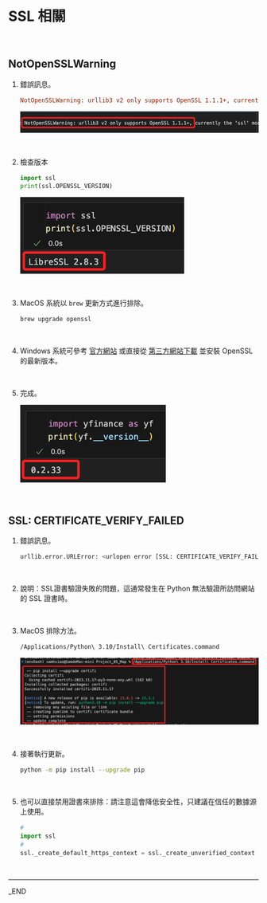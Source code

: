 # SSL 相關

<br>

## NotOpenSSLWarning

1. 錯誤訊息。

   ```ini
   NotOpenSSLWarning: urllib3 v2 only supports OpenSSL 1.1.1+, currently the 'ssl' module is compiled with 'LibreSSL 2.8.3'.
   ```

   ![](images/img_01.png)

<br>

2. 檢查版本

   ```python
   import ssl
   print(ssl.OPENSSL_VERSION)
   ```

   ![](images/img_02.png)

<br>

3. MacOS 系統以 `brew` 更新方式進行排除。

   ```bash
   brew upgrade openssl
   ```

<br>

4. Windows 系統可參考 [官方網站](https://www.openssl.org/source/) 或直接從 [第三方網站下載](https://slproweb.com/products/Win32OpenSSL.html) 並安裝 OpenSSL 的最新版本。

<br>

5. 完成。

   ![](images/img_03.png)

<br>

## SSL: CERTIFICATE_VERIFY_FAILED

1. 錯誤訊息。

    ```bash
    urllib.error.URLError: <urlopen error [SSL: CERTIFICATE_VERIFY_FAILED] certificate verify failed: unable to get local issuer certificate (_ssl.c:1007)>
    ```

<br>

2. 說明：SSL證書驗證失敗的問題，這通常發生在 Python 無法驗證所訪問網站的 SSL 證書時。

<br>

3. MacOS 排除方法。

    ```bash
    /Applications/Python\ 3.10/Install\ Certificates.command
    ```
    
    ![](images/img_04.png)

<br>

4. 接著執行更新。

    ```bash
    python -m pip install --upgrade pip
    ```

<br>

5. 也可以直接禁用證書來排除：請注意這會降低安全性，只建議在信任的數據源上使用。

    ```python
    #
    import ssl
    #
    ssl._create_default_https_context = ssl._create_unverified_context
    ```

<br>

---

_END
